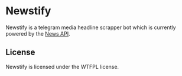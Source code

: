 # Newstify
Newstify is a telegram media headline scrapper bot which is currently powered by the [News API](https://newsapi.org/).

## License
Newstify is licensed under the WTFPL license.